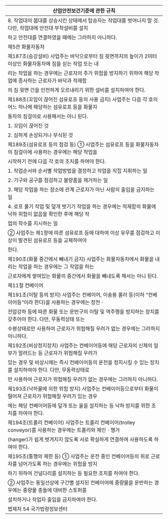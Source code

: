 | 산업안전보건기준에 관한 규칙 |
| --- |
| 8. 작업대의 붐대를 상승시킨 상태에서 탑승자는 작업대를 벗어나지 말 것. 다만, 작업대에 안전대 부착설비를 설치 |
| 하고 안전대를 연결하였을 때에는 그러하지 아니하다. |
| 제5관 화물자동차 |
| 제187조(승강설비) 사업주는 바닥으로부터 짐 윗면까지의 높이가 2미터 이상인 화물자동차에 짐을 싣는 작업 또는 내 |
| 리는 작업을 하는 경우에는 근로자의 추가 위험을 방지하기 위하여 해당 작업에 종사하는 근로자가 바닥과 적재함 |
| 의 짐 윗면 간을 안전하게 오르내리기 위한 설비를 설치하여야 한다. |
| 제188조(꼬임이 끊어진 섬유로프 등의 사용 금지) 사업주는 다음 각 호의 어느 하나에 해당하는 섬유로프 등을 화물자 |
| 동차의 짐걸이로 사용해서는 아니 된다. |
| 1. 꼬임이 끊어진 것 |
| 2. 심하게 손상되거나 부식된 것 |
| 제189조(섬유로프 등의 점검 등) ① 사업주는 섬유로프 등을 화물자동차의 짐걸이에 사용하는 경우에는 해당 작업을 |
| 시작하기 전에 다음 각 호의 조치를 하여야 한다. |
| 1. 작업순서와 순서별 작업방법을 결정하고 작업을 직접 지휘하는 일 |
| 2. 기구와 공구를 점검하고 불량품을 제거하는 일 |
| 3. 해당 작업을 하는 장소에 관계 근로자가 아닌 사람의 출입을 금지하는 일 |
| 4. 로프 풀기 작업 및 덮개 벗기기 작업을 하는 경우에는 적재함의 화물에 낙하 위험이 없음을 확인한 후에 해당 작 |
| 업의 착수를 지시하는 일 |
| ② 사업주는 제1항에 따른 섬유로프 등에 대하여 이상 유무를 점검하고 이상이 발견된 섬유로프 등을 교체하여야 |
| 한다. |
| 제190조(화물 중간에서 빼내기 금지) 사업주는 화물자동차에서 화물을 내리는 작업을 하는 경우에는 그 작업을 하는 |
| 근로자에게 쌓여있는 화물의 중간에서 화물을 빼내도록 해서는 아니 된다. |
| 제11절 컨베이어 |
| 제191조(이탈 등의 방지) 사업주는 컨베이어, 이송용 롤러 등(이하 “컨베이어등”이라 한다)을 사용하는 경우에는 정전ㆍ |
| 전압강하 등에 따른 화물 또는 운반구의 이탈 및 역주행을 방지하는 장치를 갖추어야 한다. 다만, 무동력상태 또는 |
| 수평상태로만 사용하여 근로자가 위험해질 우려가 없는 경우에는 그러하지 아니하다. |
| 제192조(비상정지장치) 사업주는 컨베이어등에 해당 근로자의 신체의 일부가 말려드는 등 근로자가 위험해질 우려가 |
| 있는 경우 및 비상시에는 즉시 컨베이어등의 운전을 정지시킬 수 있는 장치를 설치하여야 한다. 다만, 무동력상태로 |
| 만 사용하여 근로자가 위험해질 우려가 없는 경우에는 그러하지 아니하다. |
| 제193조(낙하물에 의한 위험 방지) 사업주는 컨베이어등으로부터 화물이 떨어져 근로자가 위험해질 우려가 있는 경우 |
| 에는 해당 컨베이어등에 덮개 또는 울을 설치하는 등 낙하 방지를 위한 조치를 하여야 한다. |
| 제194조(트롤리 컨베이어) 사업주는 트롤리 컨베이어(trolley conveyor)를 사용하는 경우에는 트롤리와 체인ㆍ행거 |
| (hanger)가 쉽게 벗겨지지 않도록 서로 확실하게 연결하여 사용하도록 하여야 한다. |
| 제195조(통행의 제한 등) ① 사업주는 운전 중인 컨베이어등의 위로 근로자를 넘어가도록 하는 경우에는 위험을 방지 |
| 하기 위하여 건널다리를 설치하는 등 필요한 조치를 하여야 한다. |
| ② 사업주는 동일선상에 구간별 설치된 컨베이어에 중량물을 운반하는 경우에는 중량물 충돌에 대비한 스토퍼를 |
| 설치하거나 작업자 출입을 금지하여야 한다. |
| 법제처                                                            54                                                       국가법령정보센터 |
